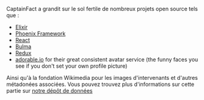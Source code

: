 CaptainFact a grandit sur le sol fertile de nombreux projets open source tels que :

* [Elixir](https://elixir-lang.org)
* [Phoenix Framework](https://github.com/phoenixframework/phoenix)
* [React](https://facebook.github.io/react/)
* [Bulma](http://bulma.io/)
* [Redux](http://redux.js.org/)
* [adorable.io](http://avatars.adorable.io/) for their great consistent avatar service (the funny faces 
  you see if you don't set your own profile picture)


Ainsi qu'à la fondation Wikimedia pour les images d'intervenants et d'autres métadonées associées. Vous
pouvez trouvez plus d'informations sur cette partie sur
[notre dépôt de données](https://github.com/CaptainFact/captain-fact-data)
